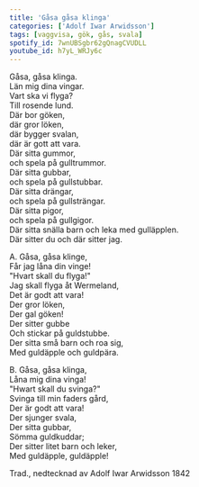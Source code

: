 ```yaml
---
title: 'Gåsa gåsa klinga'
categories: ['Adolf Iwar Arwidsson']
tags: [vaggvisa, gök, gås, svala]
spotify_id: 7wnUBSgbr62gQnagCVUDLL
youtube_id: h7yL_WRJy6c
---
```


Gåsa, gåsa klinga.  
Län mig dina vingar.  
Vart ska vi flyga?  
Till rosende lund.  
Där bor göken,  
där gror löken,  
där bygger svalan,  
där är gott att vara.  
Där sitta gummor,  
och spela på gulltrummor.  
Där sitta gubbar,  
och spela på gullstubbar.  
Där sitta drängar,  
och spela på gullsträngar.  
Där sitta pigor,  
och spela på gullgigor.  
Där sitta snälla barn och leka med gulläpplen.  
Där sitter du och där sitter jag.


A.
Gåsa, gåsa klinge,  
Får jag låna din vinge!  
"Hvart skall du flyga!"  
Jag skall flyga åt Wermeland,  
Det är godt att vara!  
Der gror löken,  
Der gal göken!  
Der sitter gubbe  
Och stickar på guldstubbe.  
Der sitta små barn och roa sig,  
Med guldäpple och guldpära.


B.
Gåsa, gåsa klinga,  
Låna mig dina vinga!  
"Hwart skall du svinga?"  
Svinga till min faders gård,  
Der är godt att vara!  
Der sjunger svala,  
Der sitta gubbar,  
Sömma guldkuddar;  
Der sitter litet barn och leker,  
Med guldäpple, guldäpple!


Trad., nedtecknad av Adolf Iwar Arwidsson 1842
